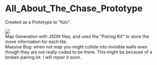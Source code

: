 # All_About_The_Chase_Prototype

Created as a Prototype to "Itzo". 
<br>

<img src="https://drive.google.com/uc?export=download&id=1XRO1cq-zCx_oXtaexImWf8oH8VDjNjC7"/>

<br>
Map Generation with JSON files, and uses the "Pairing Kit" to store the move information for each tile.
<br>
Massive Bug: when not map you might collide into invisible walls even though they are not really coded to be there. This might be because of a broken pairing kit. I will repair it soon.
